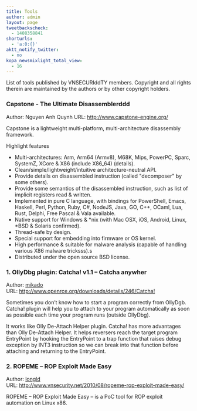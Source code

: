 ```yaml
---
title: Tools
author: admin
layout: page
tweetbackscheck:
  - 1408358841
shorturls:
  - 'a:0:{}'
aktt_notify_twitter:
  - no
kopa_newsmixlight_total_view:
  - 16
---
```

List of tools published by VNSECURIddTY members. Copyright and all rights therein are maintained by the authors or by other copyright holders.

### Capstone - The Ultimate Disassemblerddd

Author: Nguyen Anh Quynh
URL: <http://www.capstone-engine.org/>

Capstone is a lightweight multi-platform, multi-architecture disassembly framework.

Highlight features

* Multi-architectures: Arm, Arm64 (Armv8), M68K, Mips, PowerPC, Sparc, SystemZ, XCore & X86 (include X86_64) (details).
* Clean/simple/lightweight/intuitive architecture-neutral API.
* Provide details on disassembled instruction (called "decomposer" by some others).
* Provide some semantics of the disassembled instruction, such as list of implicit registers read & written.
* Implemented in pure C language, with bindings for PowerShell, Emacs, Haskell, Perl, Python, Ruby, C#, NodeJS, Java, GO, C++, OCaml, Lua, Rust, Delphi, Free Pascal & Vala available.
* Native support for Windows & *nix (with Mac OSX, iOS, Android, Linux, *BSD & Solaris confirmed).
* Thread-safe by design.
* Special support for embedding into firmware or OS kernel.
* High performance & suitable for malware analysis (capable of handling various X86 malware tricksss).s
* Distributed under the open source BSD license.


### 1. OllyDbg plugin: Catcha! v1.1 – Catcha anywher
Author: [mikado][1]  
URL: <http://www.openrce.org/downloads/details/246/Catcha!>

Sometimes you don&#8217;t know how to start a program correctly from OllyDgb. Catcha! plugin will help you to attach to your program automatically as soon as possible each time your program runs (outside OllyDbg).

It works like Olly De-Attach Helper plugin. Catcha! has more advantages than Olly De-Attach Helper. It helps reversers reach the target program EntryPoint by hooking the EntryPoint to a trap function that raises debug exception by INT3 instruction so we can break into that function before attaching and returning to the EntryPoint.

### 2. ROPEME &#8211; ROP Exploit Made Easy

Author: [longld][2]  
URL: <http://www.vnsecurity.net/2010/08/ropeme-rop-exploit-made-easy/>

ROPEME – ROP Exploit Made Easy – is a PoC tool for ROP exploit automation on Linux x86.

 [1]: /author/mikado/
 [2]: /author/longld/
